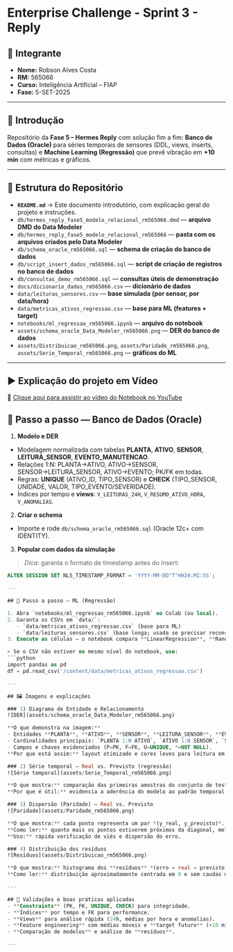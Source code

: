 # Enterprise Challenge - Sprint 3 - Reply

## 👤 Integrante
- **Nome:** Robson Alves Costa  
- **RM:** 565066  
- **Curso:** Inteligência Artificial – FIAP  
- **Fase:** 5-SET-2025

---

## 📌 Introdução
Repositório da **Fase 5 – Hermes Reply** com solução fim a fim:
**Banco de Dados (Oracle)** para séries temporais de sensores (DDL, views, inserts, consultas) e
**Machine Learning (Regressão)** que prevê vibração em **+10 min** com métricas e gráficos.

---

## 📂 Estrutura do Repositório
- **`README.md`** → Este documento introdutório, com explicação geral do projeto e instruções.  
- `db/hermes_reply_fase5_modelo_relacional_rm565066.dmd` — **arquivo DMD do Data Modeler**
- `db/hermes_reply_fase5_modelo_relacional_rm565066` — **pasta com os arquivos criados pelo Data Modeler**
- `db/schema_oracle_rm565066.sql` — **schema de criação do banco de dados**
- `db/script_insert_dados_rm565066.sql` — **script de criação de registros no banco de dados**
- `db/consultas_demo_rm565066.sql` — **consultas úteis de demonstração**
- `docs/dicionario_dados_rm565066.csv` — **dicionário de dados**
- `data/leituras_sensores.csv` — **base simulada (por sensor, por data/hora)**
- `data/metricas_ativos_regressao.csv` — **base para ML (features + target)**
- `notebooks/ml_regressao_rm565066.ipynb` — **arquivo do notebook**
- `assets/schema_oracle_Data_Modeler_rm565066.png` — **DER do banco de dados**
- `assets/Distribuicao_rm565066.png`, `assets/Paridade_rm565066.png`, `assets/Serie_Temporal_rm565066.png` — **gráficos do ML**

---

## ▶️ Explicação do projeto em Vídeo
🔗 [Clique aqui para assistir ao vídeo do Notebook no YouTube](https://youtu.be/FL-xDdnsxSU)


## 🧰 Passo a passo — Banco de Dados (Oracle)

1. **Modelo e DER**
- Modelagem normalizada com tabelas **PLANTA**, **ATIVO**, **SENSOR**, **LEITURA_SENSOR**, **EVENTO_MANUTENCAO**.
- Relações 1:N: PLANTA→ATIVO, ATIVO→SENSOR, SENSOR→LEITURA_SENSOR, ATIVO→EVENTO; PK/FK em todas.
- Regras: **UNIQUE** (ATIVO_ID, TIPO_SENSOR) e **CHECK** (TIPO_SENSOR, UNIDADE, VALOR, TIPO_EVENTO/SEVERIDADE).
- Índices por tempo e **views**: `V_LEITURAS_24H`, `V_RESUMO_ATIVO_HORA`, `V_ANOMALIAS`.

2. **Criar o schema**
- Importe e rode `db/schema_oracle_rm565066.sql` (Oracle 12c+ com IDENTITY).

3. **Popular com dados da simulação**
> *Dica:* garanta o formato de timestamp antes do insert:
```sql
ALTER SESSION SET NLS_TIMESTAMP_FORMAT = 'YYYY-MM-DD"T"HH24:MI:SS';

---

## 🤖 Passo a passo — ML (Regressão)

1. Abra `notebooks/ml_regressao_rm565066.ipynb` no Colab (ou local).  
2. Garanta os CSVs em `data/`:
   - `data/metricas_ativos_regressao.csv` (base para ML)
   - `data/leituras_sensores.csv` (base longa; usada se precisar reconstruir)
3. Execute as células — o notebook compara **LinearRegression**, **RandomForest**, **GradientBoosting** (métricas: **MAE**, **RMSE**, **R²**) e salva gráficos em `assets/`.

> Se o CSV não estiver no mesmo nível do notebook, use:
```python
import pandas as pd
df = pd.read_csv('/content/data/metricas_ativos_regressao.csv')

---

## 🖼️ Imagens e explicações

### 1) Diagrama de Entidade e Relacionamento
![DER](assets/schema_oracle_Data_Modeler_rm565066.png)

**O que demonstra na imagem:**  
- Entidades **PLANTA**, **ATIVO**, **SENSOR**, **LEITURA_SENSOR**, **EVENTO_MANUTENCAO**.  
- Cardinalidades principais: `PLANTA 1:N ATIVO`, `ATIVO 1:N SENSOR`, `SENSOR 1:N LEITURA_SENSOR`, `ATIVO 1:N EVENTO_MANUTENCAO`.  
- Campos e chaves evidenciados (P=PK, F=FK, U=UNIQUE, *=NOT NULL).  
**Por que está assim:** layout otimizado e cores leves para leitura em telas e relatórios.

### 2) Série temporal — Real vs. Previsto (regressão)
![Série temporal](assets/Serie_Temporal_rm565066.png)

**O que mostra:** comparação das primeiras amostras do conjunto de teste, entre o valor real da **vibração média móvel (+10 min)** e o valor **previsto** pelo melhor modelo.  
**Por que é útil:** evidencia a aderência do modelo ao padrão temporal.

### 3) Dispersão (Paridade) — Real vs. Previsto
![Paridade](assets/Paridade_rm565066.png)

**O que mostra:** cada ponto representa um par *(y_real, y_previsto)*.  
**Como ler:** quanto mais os pontos estiverem próximos da diagonal, melhor a performance.  
**Uso:** rápida verificação de viés e dispersão do erro.

### 4) Distribuição dos resíduos
![Resíduos](assets/Distribuicao_rm565066.png)

**O que mostra:** histograma dos **resíduos** *(erro = real − previsto)*.  
**Como ler:** distribuição aproximadamente centrada em 0 e sem caudas muito longas sugere bom ajuste e ausência de viés sistemático.

---

## 🧪 Validações e boas práticas aplicadas
- **Constraints** (PK, FK, UNIQUE, CHECK) para integridade.  
- **Índices** por tempo e FK para performance.  
- **Views** para análise rápida (24h, médias por hora e anomalias).  
- **Feature engineering** com médias móveis e **target futuro** (+10 min).  
- **Comparação de modelos** e análise de **resíduos**.

---
